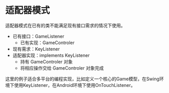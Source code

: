 # 适配器模式
适配器模式在已有的类不能满足现有接口需求的情况下使用。

+ 已有接口：GameListener
    + 已有实现：GameControler
+ 现有需求：KeyListener
+ 适配器实现：implements KeyListener
    + 持有 GameControler 对象
    + 将相应操作交给 GameControler 对象完成

这里的例子适合多平台的编程实现，比如定义一个核心的Game模型，在Swing环境下使用KeyListener，在Android环境下使用OnTouchListener。